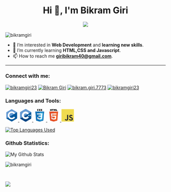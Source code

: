 <h1 align="center">Hi 👋, I'm Bikram Giri</h1>
<!-- <h3 align="center">A Computer Science Student</h3> -->

<p align="center">
  <a href="https://github.com/bikramgiri"><img src="https://readme-typing-svg.herokuapp.com/?size=21&center=true&vCenter=true&width=560&height=45&lines=A+Computer+Science+Student"></a>
</p>

<p align="left"> <img src="https://komarev.com/ghpvc/?username=bikramgiri&label=Profile%20views&color=0e75b6&style=flat" alt="bikramgiri" /> </p>

- 👀 I’m interested in **Web Development** and **learning new skills**.
- 🌱 I’m currently learning **HTML,CSS and Javascript**.
- 📫 How to reach me **giribikram40@gmail.com**.
---

<h3 align="left">Connect with me:</h3>
<p align="left">
<a href="https://twitter.com/bikramgiri23" target="blank"><img align="center" src="https://raw.githubusercontent.com/rahuldkjain/github-profile-readme-generator/master/src/images/icons/Social/twitter.svg" alt="bikramgiri23" height="30" width="40" /></a>
<a href="https://www.linkedin.com/in/bikram-giri/" target="blank" rel="noopener"><img align="center" src="https://raw.githubusercontent.com/rahuldkjain/github-profile-readme-generator/master/src/images/icons/Social/linked-in-alt.svg" alt="Bikram Giri" height="30" width="40" /></a>
<a href="https://fb.com/bikram.giri.7773" target="blank" rel="noopener"><img align="center" src="https://raw.githubusercontent.com/rahuldkjain/github-profile-readme-generator/master/src/images/icons/Social/facebook.svg" alt="bikram.giri.7773" height="30" width="40" /></a>
<a href="https://instagram.com/bikramgiri23" target="blank" rel="noopener"><img align="center" src="https://raw.githubusercontent.com/rahuldkjain/github-profile-readme-generator/master/src/images/icons/Social/instagram.svg" alt="bikramgiri23" height="30" width="40" /></a>
</p>

<h3 align="left">Languages and Tools:</h3>
<p align="left"> <a href="https://www.cprogramming.com/" target="_blank" rel="noreferrer"> <img src="https://raw.githubusercontent.com/devicons/devicon/master/icons/c/c-original.svg" alt="c" width="40" height="40"/> </a> <a href="https://www.w3schools.com/cpp/" target="_blank" rel="noreferrer"> <img src="https://raw.githubusercontent.com/devicons/devicon/master/icons/cplusplus/cplusplus-original.svg" alt="cplusplus" width="40" height="40"/> </a> <a href="https://www.w3schools.com/css/" target="_blank" rel="noreferrer"> <img src="https://raw.githubusercontent.com/devicons/devicon/master/icons/css3/css3-original-wordmark.svg" alt="css3" width="40" height="40"/> </a> <a href="https://www.w3.org/html/" target="_blank" rel="noreferrer"> <img src="https://raw.githubusercontent.com/devicons/devicon/master/icons/html5/html5-original-wordmark.svg" alt="html5" width="40" height="40"/> </a> <a href="https://developer.mozilla.org/en-US/docs/Web/JavaScript" target="_blank"> <img src="https://raw.githubusercontent.com/devicons/devicon/master/icons/javascript/javascript-original.svg" alt="javascript" width="40" height="40"/> </a> </p>

[![Top Languages Used](https://github-readme-stats.vercel.app/api/top-langs/?username=bikramgiri&layout=compact&theme=algolia)](https://github.com/bikramgiri)
<br/>

### Github Statistics:

![My Github Stats](https://github-readme-stats.vercel.app/api?username=bikramgiri&hide=contribs,prs&show_icons=true&theme=algolia)
<br/>

<p><img align="center" src="https://github-readme-streak-stats.herokuapp.com/?user=bikramgiri&theme=algolia" alt="bikramgiri" /></p>
<br/>

![](https://activity-graph.herokuapp.com/graph?username=bikramgiri&custom_title=Bikram%27s%20Contribution%20Graph&theme=react-dark)



<!--START_SECTION:activity-->

<!--END_SECTION:activity-->

<!---
bikramgiri/bikramgiri is a ✨ _special_ ✨ repository because its `README.md` (this file) appears on your GitHub profile.
You can click the Preview link to take a look at your changes.
--->
